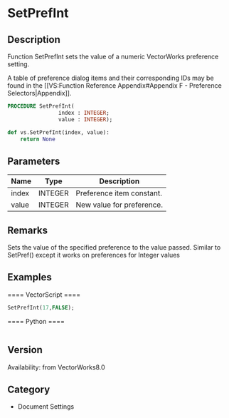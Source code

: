# SetPrefInt

## Description
Function SetPrefInt sets the value of a numeric VectorWorks preference setting.

A table of preference dialog items and their corresponding IDs may be found in the [[VS:Function Reference Appendix#Appendix F - Preference Selectors|Appendix]].

```pascal
PROCEDURE SetPrefInt(
				index : INTEGER;
				value : INTEGER);
```

```python
def vs.SetPrefInt(index, value):
    return None
```

## Parameters
|Name|Type|Description|
|---|---|---|
|index|INTEGER|Preference item constant.|
|value|INTEGER|New value for preference.|

## Remarks
Sets the value of the specified preference to the value passed.   Similar to SetPref() except it works on preferences for Integer values

## Examples
==== VectorScript ====
```pascal
SetPrefInt(17,FALSE);
```
==== Python ====
```python

```

## Version
Availability: from VectorWorks8.0

## Category
* Document Settings

